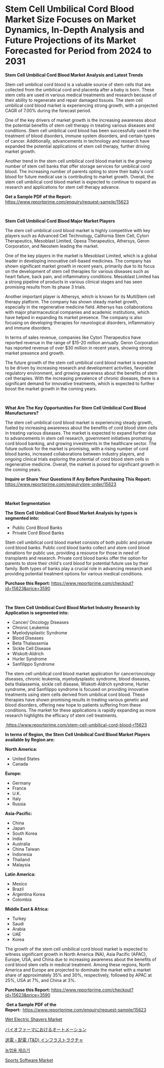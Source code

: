 <p><h1>Stem Cell Umbilical Cord Blood Market Size Focuses on Market Dynamics, In-Depth Analysis and Future Projections of its Market Forecasted for Period from 2024 to 2031</h1></p><p><strong>Stem Cell Umbilical Cord Blood Market Analysis and Latest Trends</strong></p>
<p><p>Stem cell umbilical cord blood is a valuable source of stem cells that are collected from the umbilical cord and placenta after a baby is born. These stem cells are used in various medical treatments and research because of their ability to regenerate and repair damaged tissues. The stem cell umbilical cord blood market is experiencing strong growth, with a projected CAGR of 7.00% during the forecast period.</p><p>One of the key drivers of market growth is the increasing awareness about the potential benefits of stem cell therapy in treating various diseases and conditions. Stem cell umbilical cord blood has been successfully used in the treatment of blood disorders, immune system disorders, and certain types of cancer. Additionally, advancements in technology and research have expanded the potential applications of stem cell therapy, further driving market growth.</p><p>Another trend in the stem cell umbilical cord blood market is the growing number of stem cell banks that offer storage services for umbilical cord blood. The increasing number of parents opting to store their baby's cord blood for future medical use is contributing to market growth. Overall, the stem cell umbilical cord blood market is expected to continue to expand as research and applications for stem cell therapy advance.</p></p>
<p><strong>Get a Sample PDF of the Report:&nbsp;</strong> <a href="https://www.reportprime.com/enquiry/request-sample/15623">https://www.reportprime.com/enquiry/request-sample/15623</a></p>
<p>&nbsp;</p>
<p><strong>Stem Cell Umbilical Cord Blood Major Market Players</strong></p>
<p><p>The stem cell umbilical cord blood market is highly competitive with key players such as Advanced Cell Technology, California Stem Cell, Cytori Therapeutics, Mesoblast Limited, Opexa Therapeutics, Athersys, Geron Corporation, and Neostem leading the market.</p><p>One of the key players in the market is Mesoblast Limited, which is a global leader in developing innovative cell-based medicines. The company has shown significant market growth in recent years, primarily due to its focus on the development of stem cell therapies for various diseases such as heart failure, back pain, and inflammatory conditions. Mesoblast Limited has a strong pipeline of products in various clinical stages and has seen promising results from its phase 3 trials.</p><p>Another important player is Athersys, which is known for its MultiStem cell therapy platform. The company has shown steady market growth, especially in the regenerative medicine field. Athersys has collaborations with major pharmaceutical companies and academic institutions, which have helped in expanding its market presence. The company is also focusing on developing therapies for neurological disorders, inflammatory and immune disorders.</p><p>In terms of sales revenue, companies like Cytori Therapeutics have reported revenue in the range of $15-20 million annually. Geron Corporation has reported revenue of over $30 million in recent years, showing strong market presence and growth.</p><p>The future growth of the stem cell umbilical cord blood market is expected to be driven by increasing research and development activities, favorable regulatory environment, and growing awareness about the benefits of stem cell therapies. With the increasing prevalence of chronic diseases, there is a significant demand for innovative treatments, which is expected to further boost the market growth in the coming years.</p></p>
<p>&nbsp;</p>
<p><strong>What Are The Key Opportunities For Stem Cell Umbilical Cord Blood Manufacturers?</strong></p>
<p><p>The stem cell umbilical cord blood market is experiencing steady growth, fueled by increasing awareness about the benefits of cord blood stem cells in treating various diseases. The market is expected to expand further due to advancements in stem cell research, government initiatives promoting cord blood banking, and growing investments in the healthcare sector. The future outlook for the market is promising, with a rising number of cord blood banks, increased collaborations between industry players, and ongoing clinical trials exploring the potential of cord blood stem cells in regenerative medicine. Overall, the market is poised for significant growth in the coming years.</p></p>
<p><strong>Inquire or Share Your Questions If Any Before Purchasing This Report:</strong> <a href="https://www.reportprime.com/enquiry/pre-order/15623">https://www.reportprime.com/enquiry/pre-order/15623</a></p>
<p>&nbsp;</p>
<p><strong>Market Segmentation</strong></p>
<p><strong>The Stem Cell Umbilical Cord Blood Market Analysis by types is segmented into:</strong></p>
<p><ul><li>Public Cord Blood Banks</li><li>Private Cord Blood Banks</li></ul></p>
<p><p>Stem cell umbilical cord blood market consists of both public and private cord blood banks. Public cord blood banks collect and store cord blood donations for public use, providing a resource for those in need of transplants and research. Private cord blood banks offer the option for parents to store their child's cord blood for potential future use by their family. Both types of banks play a crucial role in advancing research and providing potential treatment options for various medical conditions.</p></p>
<p><strong>Purchase this Report:&nbsp;</strong><a href="https://www.reportprime.com/checkout?id=15623&price=3590">https://www.reportprime.com/checkout?id=15623&price=3590</a></p>
<p>&nbsp;</p>
<p><strong>The Stem Cell Umbilical Cord Blood Market Industry Research by Application is segmented into:</strong></p>
<p><ul><li>Cancer/ Oncology Diseases</li><li>Chronic Leukemia</li><li>Myelodysplastic Syndrome</li><li>Blood Diseases</li><li>Beta Thalassemia</li><li>Sickle Cell Disease</li><li>Wiskott-Aldrich</li><li>Hurler Syndrome</li><li>Sanfilippo Syndrome</li></ul></p>
<p><p>The stem cell umbilical cord blood market application for cancer/oncology diseases, chronic leukemia, myelodysplastic syndrome, blood diseases, beta thalassemia, sickle cell disease, Wiskott-Aldrich syndrome, Hurler syndrome, and Sanfilippo syndrome is focused on providing innovative treatments using stem cells derived from umbilical cord blood. These therapies have shown promising results in treating various genetic and blood disorders, offering new hope to patients suffering from these conditions. The market for these applications is rapidly expanding as more research highlights the efficacy of stem cell treatments.</p></p>
<p><a href="https://www.reportprime.com/stem-cell-umbilical-cord-blood-r15623">&nbsp;https://www.reportprime.com/stem-cell-umbilical-cord-blood-r15623</a></p>
<p><strong>In terms of Region, the Stem Cell Umbilical Cord Blood Market Players available by Region are:</strong></p>
<p>
    <p> <strong> North America: </strong>
        <ul>
            <li>United States</li>
            <li>Canada</li>
        </ul>
        </p> 
    <p> <strong> Europe: </strong>
        <ul>
            <li>Germany</li>
            <li>France</li>
            <li>U.K.</li>
            <li>Italy</li>
            <li>Russia</li>
        </ul>
        </p> 
    <p> <strong> Asia-Pacific: </strong>
        <ul>
            <li>China</li>
            <li>Japan</li>
            <li>South Korea</li>
            <li>India</li>
            <li>Australia</li>
            <li>China Taiwan</li>
            <li>Indonesia</li>
            <li>Thailand</li>
            <li>Malaysia</li>
        </ul>
        </p> 
    <p> <strong> Latin America: </strong>
        <ul>
            <li>Mexico</li>
            <li>Brazil</li>
            <li>Argentina Korea</li>
            <li>Colombia</li>
        </ul>
        </p> 
    <p> <strong> Middle East & Africa: </strong>
        <ul>
            <li>Turkey</li>
            <li>Saudi</li>
            <li>Arabia</li>
            <li>UAE</li>
            <li>Korea</li>
        </ul>
    </p>
    </p>
<p><p>The growth of the stem cell umbilical cord blood market is expected to witness significant growth in North America (NA), Asia Pacific (APAC), Europe, USA, and China due to increasing awareness about the benefits of cord blood stem cells in medical treatment. Among these regions, North America and Europe are projected to dominate the market with a market share of approximately 35% and 30%, respectively, followed by APAC at 25%, USA at 7%, and China at 3%.</p></p>
<p><strong>Purchase this Report: </strong><a href="https://www.reportprime.com/checkout?id=15623&price=3590">https://www.reportprime.com/checkout?id=15623&price=3590</a></p>
<p>&nbsp;<strong>Get a Sample PDF of the Report:&nbsp;&nbsp;</strong><a href="https://www.reportprime.com/enquiry/request-sample/15623">https://www.reportprime.com/enquiry/request-sample/15623</a></p>
<p><strong></strong></p>
<p><p><a href="https://www.linkedin.com/pulse/wet-electric-shavers-market-analysis-its-cagr-segmentation-global-awwuf?trackingId=Bfg7nnRN%2FDZIS9WY6IA%2Bsg%3D%3D">Wet Electric Shavers Market</a></p><p><a href="https://github.com/EstelWisozk1/Market-Research-Report-List-1/blob/main/639969681857.md">バイオファーマにおけるオートメーション</a></p><p><a href="https://github.com/andym141978/Market-Research-Report-List-1/blob/main/860985881858.md">送電・配電 (T&D) インフラストラクチャ</a></p><p><a href="https://github.com/GabrielBlanda5656/Market-Research-Report-List-1/blob/main/716531176256.md">농업용 제습기</a></p><p><a href="https://github.com/GageWest1962/Market-Research-Report-List-1/blob/main/sports-software-market.md">Sports Software Market</a></p></p>
